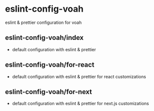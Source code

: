 # eslint-config-voah

eslint &amp; prettier configuration for voah

## eslint-config-voah/index

- default configuration with eslint &amp; prettier

## eslint-config-voah/for-react

- default configuration with eslint &amp; prettier for react customizations

## eslint-config-voah/for-next

- default configuration with eslint &amp; prettier for next.js customizations
